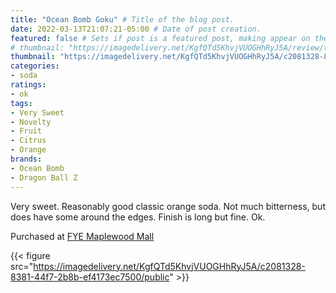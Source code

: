 ```yaml
---
title: "Ocean Bomb Goku" # Title of the blog post.
date: 2022-03-13T21:07:21-05:00 # Date of post creation.
featured: false # Sets if post is a featured post, making appear on the home page side bar.
# thumbnail: "https://imagedelivery.net/KgfQTd5KhvjVUOGHhRyJ5A/review/thumbs/ocean-bomb-goku.jpg" # Sets thumbnail image appearing inside card on homepage.
thumbnail: "https://imagedelivery.net/KgfQTd5KhvjVUOGHhRyJ5A/c2081328-8381-44f7-2b8b-ef4173ec7500/thumb"
categories:
- soda
ratings:
- ok
tags:
- Very Sweet
- Novelty
- Fruit
- Citrus
- Orange
brands:
- Ocean Bomb
- Dragon Ball Z
---
```


Very sweet. Reasonably good classic orange soda. Not much bitterness, but does have some around the edges. Finish is long but fine. Ok.

Purchased at [FYE Maplewood Mall](https://www.fye.com/)

{{< figure src="https://imagedelivery.net/KgfQTd5KhvjVUOGHhRyJ5A/c2081328-8381-44f7-2b8b-ef4173ec7500/public" >}}
